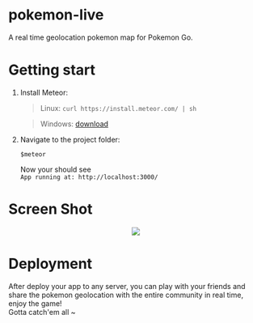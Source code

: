 # pokemon-live
A real time geolocation pokemon map for Pokemon Go.


# Getting start
1. Install Meteor:

   > Linux: `curl https://install.meteor.com/ | sh`
   
   > Windows: [download](https://www.meteor.com/install)
   
2. Navigate to the project folder:

   `$meteor`
   
   Now your should see  
   `App running at: http://localhost:3000/`
  
# Screen Shot 
   <p align="center">
   <img src="screenshot.png">
   </p>

# Deployment
   
  After deploy your app to any server, you can play with your friends and share the pokemon geolocation with the entire community in real time, enjoy the game!
  <br/>
  Gotta catch'em all ~
  
